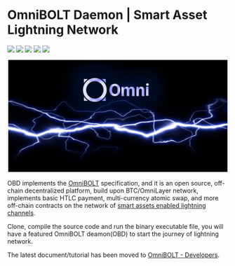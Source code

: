 # OmniBOLT Daemon | Smart Asset Lightning Network
[![](https://img.shields.io/badge/license-MIT-blue)](https://github.com/omnilaboratory/obd/blob/master/LICENSE) [![](https://img.shields.io/badge/standard%20readme-OK-brightgreen)](https://github.com/omnilaboratory/obd/blob/master/README.md) [![](https://img.shields.io/badge/golang-%3E%3D1.9.0-orange)](https://golang.org/dl/) [![](https://img.shields.io/badge/protocol-OmniBOLT-brightgreen)](https://github.com/omnilaboratory/OmniBOLT-spec) 
[![](https://img.shields.io/badge/API%20V0.3-Document-blue)](https://api.omnilab.online) 

<p align="center">
  <img width="500" alt="OmniBOLT-Protocol-Suite" src="docs/assets/omni-lightning.png">
</p>


OBD implements the [OmniBOLT](https://github.com/omnilaboratory/OmniBOLT-spec) specification, and it is an open source, off-chain decentralized platform, build upon BTC/OmniLayer network, implements basic HTLC payment, multi-currency atomic swap, and more off-chain contracts on the network of [smart assets enabled lightning channels](https://github.com/omnilaboratory/OmniBOLT-spec/blob/master/OmniBOLT-02-peer-protocol.md#omni-address).  

Clone, compile the source code and run the binary executable file, you will have a featured OmniBOLT deamon(OBD) to start the journey of lightning network.     

The latest document/tutorial has been moved to [OmniBOLT - Developers](https://omnilaboratory.github.io/obd/#/OBD-README).  
 
 
